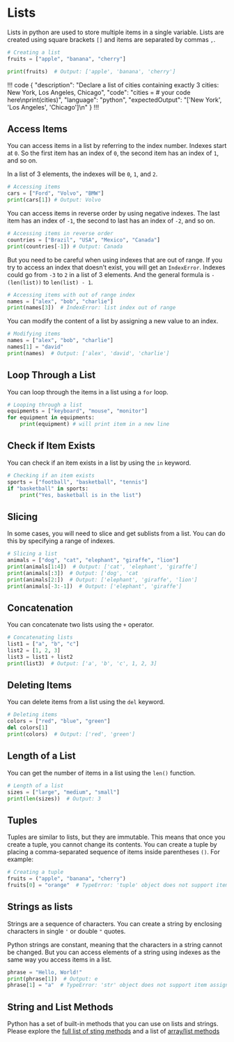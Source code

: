 # Lists

Lists in python are used to store multiple items in a single variable. Lists are created using square brackets `[]` and
items are separated by commas `,`.

``` python
# Creating a list
fruits = ["apple", "banana", "cherry"]

print(fruits)  # Output: ['apple', 'banana', 'cherry']
```

!!! code
{
"description": "Declare a list of cities containing exactly 3 cities: New York, Los Angeles, Chicago",
"code": "cities = # your code here\nprint(cities)",
"language": "python",
"expectedOutput": "['New York', 'Los Angeles', 'Chicago']\n"
}
!!!

## Access Items

You can access items in a list by referring to the index number. Indexes start at `0`. So the first item has an index of
`0`, the second item has an index of `1`, and so on.

In a list of 3 elements, the indexes will be `0`, `1`, and `2`.

``` python
# Accessing items
cars = ["Ford", "Volvo", "BMW"]
print(cars[1]) # Output: Volvo
```

You can access items in reverse order by using negative indexes. The last item has an index of `-1`, the second to last
has an index of `-2`, and so on.

``` python
# Accessing items in reverse order
countries = ["Brazil", "USA", "Mexico", "Canada"]
print(countries[-1]) # Output: Canada
```

But you need to be careful when using indexes that are out of range. If you try to access an index that doesn't exist,
you will get an `IndexError`. Indexes could go from `-3` to `2` in a list of 3 elements. And the general formula is
`-(len(list))` to `len(list) - 1`.

``` python
# Accessing items with out of range index
names = ["alex", "bob", "charlie"]
print(names[3])  # IndexError: list index out of range
```

You can modify the content of a list by assigning a new value to an index.

``` python
# Modifying items
names = ["alex", "bob", "charlie"]
names[1] = "david"
print(names)  # Output: ['alex', 'david', 'charlie']
```

## Loop Through a List

You can loop through the items in a list using a `for` loop.

``` python
# Looping through a list
equipments = ["keyboard", "mouse", "monitor"]
for equipment in equipments:
    print(equipment) # will print item in a new line
```

## Check if Item Exists

You can check if an item exists in a list by using the `in` keyword.

``` python
# Checking if an item exists
sports = ["football", "basketball", "tennis"]
if "basketball" in sports:
    print("Yes, basketball is in the list")
```

## Slicing

In some cases, you will need to slice and get sublists from a list. You can do this by specifying a range of indexes.

``` python
# Slicing a list
animals = ["dog", "cat", "elephant", "giraffe", "lion"]
print(animals[1:4])  # Output: ['cat', 'elephant', 'giraffe']
print(animals[:3])  # Output: ['dog', 'cat
print(animals[2:])  # Output: ['elephant', 'giraffe', 'lion']
print(animals[-3:-1])  # Output: ['elephant', 'giraffe']
```

## Concatenation

You can concatenate two lists using the `+` operator.

``` python
# Concatenating lists
list1 = ["a", "b", "c"]
list2 = [1, 2, 3]
list3 = list1 + list2
print(list3)  # Output: ['a', 'b', 'c', 1, 2, 3]
```

## Deleting Items

You can delete items from a list using the `del` keyword.

``` python
# Deleting items
colors = ["red", "blue", "green"]
del colors[1]
print(colors)  # Output: ['red', 'green']
```

## Length of a List

You can get the number of items in a list using the `len()` function.

``` python
# Length of a list
sizes = ["large", "medium", "small"]
print(len(sizes))  # Output: 3
```

## Tuples

Tuples are similar to lists, but they are immutable. This means that once you create a tuple, you cannot change its
contents. You can create a tuple by placing a comma-separated sequence of items inside parentheses `()`. For example:

```python
# Creating a tuple
fruits = ("apple", "banana", "cherry")
fruits[0] = "orange"  # TypeError: 'tuple' object does not support item assignment
```

## Strings as lists

Strings are a sequence of characters. You can create a string by enclosing characters in single `'` or double `"`
quotes.

Python strings are constant, meaning that the characters in a string cannot be changed. But you can access elements of a
string using indexes as the same way you access items in a list.

``` python
phrase = "Hello, World!"
print(phrase[1])  # Output: e
phrase[1] = "a"  # TypeError: 'str' object does not support item assignment
```

## String and List Methods

Python has a set of built-in methods that you can use on lists and strings. Please explore
the [full list of sting methods](https://www.w3schools.com/python/python_ref_string.asp) and a list
of [array/list methods](https://www.w3schools.com/python/python_ref_list.asp)

